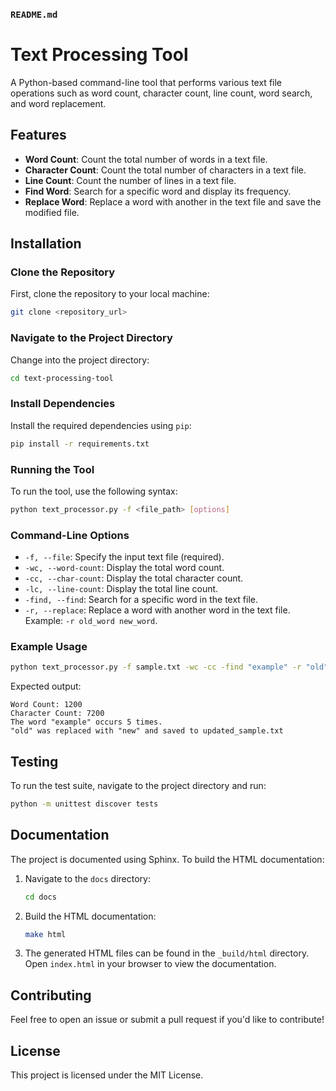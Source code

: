 ### `README.md`
# Text Processing Tool

A Python-based command-line tool that performs various text file operations such as word count, character count, line count, word search, and word replacement.

## Features
- **Word Count**: Count the total number of words in a text file.
- **Character Count**: Count the total number of characters in a text file.
- **Line Count**: Count the number of lines in a text file.
- **Find Word**: Search for a specific word and display its frequency.
- **Replace Word**: Replace a word with another in the text file and save the modified file.

## Installation

### Clone the Repository
First, clone the repository to your local machine:

```bash
git clone <repository_url>
```

### Navigate to the Project Directory
Change into the project directory:

```bash
cd text-processing-tool
```

### Install Dependencies
Install the required dependencies using `pip`:

```bash
pip install -r requirements.txt
```

### Running the Tool

To run the tool, use the following syntax:

```bash
python text_processor.py -f <file_path> [options]
```

### Command-Line Options
- `-f, --file`: Specify the input text file (required).
- `-wc, --word-count`: Display the total word count.
- `-cc, --char-count`: Display the total character count.
- `-lc, --line-count`: Display the total line count.
- `-find, --find`: Search for a specific word in the text file.
- `-r, --replace`: Replace a word with another word in the text file. Example: `-r old_word new_word`.

### Example Usage

```bash
python text_processor.py -f sample.txt -wc -cc -find "example" -r "old" "new"
```

Expected output:
```text
Word Count: 1200
Character Count: 7200
The word "example" occurs 5 times.
"old" was replaced with "new" and saved to updated_sample.txt
```

## Testing

To run the test suite, navigate to the project directory and run:

```bash
python -m unittest discover tests
```

## Documentation

The project is documented using Sphinx. To build the HTML documentation:

1. Navigate to the `docs` directory:

   ```bash
   cd docs
   ```

2. Build the HTML documentation:

   ```bash
   make html
   ```

3. The generated HTML files can be found in the `_build/html` directory. Open `index.html` in your browser to view the documentation.

## Contributing

Feel free to open an issue or submit a pull request if you'd like to contribute!

## License

This project is licensed under the MIT License.
